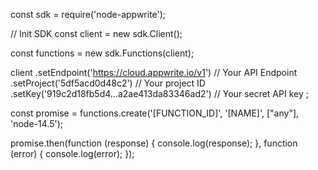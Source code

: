 const sdk = require('node-appwrite');

// Init SDK
const client = new sdk.Client();

const functions = new sdk.Functions(client);

client
    .setEndpoint('https://cloud.appwrite.io/v1') // Your API Endpoint
    .setProject('5df5acd0d48c2') // Your project ID
    .setKey('919c2d18fb5d4...a2ae413da83346ad2') // Your secret API key
;

const promise = functions.create('[FUNCTION_ID]', '[NAME]', ["any"], 'node-14.5');

promise.then(function (response) {
    console.log(response);
}, function (error) {
    console.log(error);
});